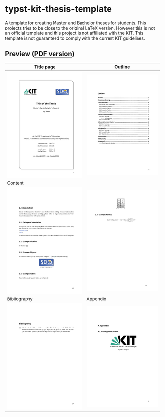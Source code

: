 # typst-kit-thesis-template
A template for creating Master and Bachelor theses for students.
This projects tries to be close to the [original LaTeX version](https://www.overleaf.com/read/mvnctgvbnsrf).
However this is not an official template and this project is not affiliated with the KIT.
This template is not guaranteed to comply with the current KIT guidelines.

## Preview ([PDF version](https://raw.githubusercontent.com/wiki/Sematre/typst-kit-thesis-template/main.pdf))

| Title page                                                                                                   | Outline                                                                                                       |
|--------------------------------------------------------------------------------------------------------------|---------------------------------------------------------------------------------------------------------------|
| ![ Image showing an example title page created with this template ]( .github/assets/title_page.jpg )         | ![ Image showing an example outline created with this template ]( .github/assets/outline.jpg )                |
| Content                                                                                                      |                                                                                                               |
| ![ Image showing the first example content page created with this template ]( .github/assets/content_1.jpg ) | ![ Image showing the second example content page created with this template ]( .github/assets/content_2.jpg ) |
| Bibliography                                                                                                 | Appendix                                                                                                      |
| ![ Image showing an example bibliography created with this template ]( .github/assets/bibliography.jpg )     | ![ Image showing an example appendix created with this template ]( .github/assets/appendix.jpg )              |
